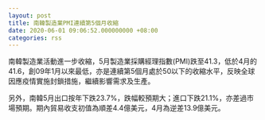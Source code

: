 ```yaml
---
layout: post
title: 南韓製造業PMI連續第5個月收縮
date: 2020-06-01 09:06:52.000000000 +08:00
categories: rss
---
```


南韓製造業活動進一步收縮，5月製造業採購經理指數(PMI)跌至41.3，低於4月的41.6，創09年1月以來最低，亦是連續第5個月處於50以下的收縮水平，反映全球因應疫情實施封鎖措施，繼續影響需求及生產。

另外，南韓5月出口按年下跌23.7%，跌幅較預期大；進口下跌21.1%，亦差過市場預期。期內貿易收支初值為順差4.4億美元，4月為逆差13.9億美元。

